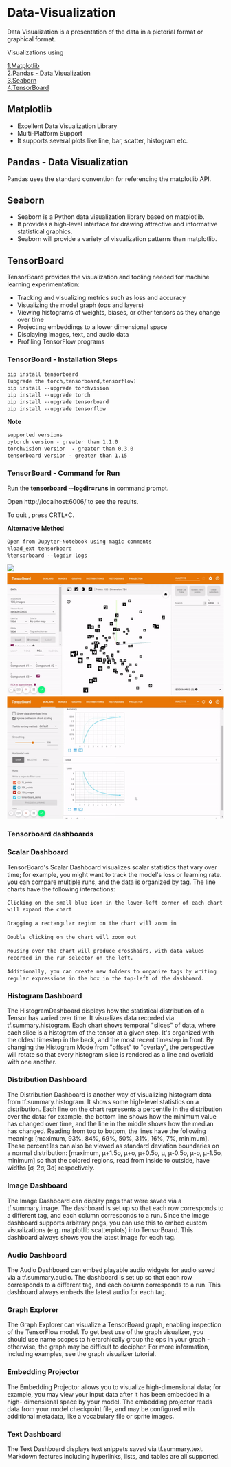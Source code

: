 # Data-Visualization

Data Visualization is a presentation of the data in a pictorial format or graphical format.

Visualizations using 

[1.Matplotlib](https://github.com/JeyrajK/Data-Visualization/blob/master/Data%20Visualization%20-%201.ipynb) </br>
[2.Pandas - Data Visualization](https://github.com/JeyrajK/Data-Visualization/blob/master/Data%20Visualization%20-%202.ipynb) </br>
[3.Seaborn](https://github.com/JeyrajK/Data-Visualization/blob/master/Data%20Visualization%20-%203.ipynb) </br>
[4.TensorBoard](https://github.com/JeyrajK/Data-Visualization/blob/master/Data%20Visualization%20-%204.ipynb) </br>

## Matplotlib

* Excellent Data Visualization Library
* Multi-Platform Support
* It supports several plots like line, bar, scatter, histogram etc.

## Pandas - Data Visualization

Pandas uses the standard convention for referencing the matplotlib API.

## Seaborn

* Seaborn is a Python data visualization library based on matplotlib. 
* It provides a high-level interface for drawing attractive and informative statistical graphics.
* Seaborn will provide a variety of visualization patterns than matplotlib.

## TensorBoard

TensorBoard provides the visualization and tooling needed for machine learning experimentation:
    
   * Tracking and visualizing metrics such as loss and accuracy
   * Visualizing the model graph (ops and layers)
   * Viewing histograms of weights, biases, or other tensors as they change over time
   * Projecting embeddings to a lower dimensional space
   * Displaying images, text, and audio data
   * Profiling TensorFlow programs
   
### TensorBoard - Installation Steps 

    pip install tensorboard
    (upgrade the torch,tensorboard,tensorflow)
    pip install --upgrade torchvision
    pip install --upgrade torch
    pip install --upgrade tensorboard
    pip install --upgrade tensorflow  
    
**Note**
     
    supported versions 
    pytorch version - greater than 1.1.0
    torchvision version  - greater than 0.3.0
    tensorboard version - greater than 1.15

### TensorBoard - Command for Run

Run the  **tensorboard --logdir=runs** in command prompt.

Open http://localhost:6006/ to see the results.

To quit , press CRTL+C.

**Alternative Method**

    Open from Jupyter-Notebook using magic comments
    %load_ext tensorboard      
    %tensorboard --logdir logs 
   
![](https://github.com/JeyrajK/Data-Visualization/blob/master/Gifs/tensorboard-word-emb-gif.gif)
![](https://github.com/JeyrajK/Data-Visualization/blob/master/Gifs/tensorboard-img-gif.gif)
![](https://github.com/JeyrajK/Data-Visualization/blob/master/Gifs/tensorboard-dif-visu-gif.gif)

### Tensorboard dashboards

### Scalar Dashboard

<p>
    TensorBoard's Scalar Dashboard visualizes scalar statistics that vary over time; for example, you might want to track the model's loss or learning rate. you can compare multiple runs, and the data is organized by tag. The line charts have the following interactions:

    Clicking on the small blue icon in the lower-left corner of each chart will expand the chart

    Dragging a rectangular region on the chart will zoom in

    Double clicking on the chart will zoom out

    Mousing over the chart will produce crosshairs, with data values recorded in the run-selector on the left.

    Additionally, you can create new folders to organize tags by writing regular expressions in the box in the top-left of the dashboard.
</p>

### Histogram Dashboard

<p>
    The HistogramDashboard displays how the statistical distribution of a Tensor has varied over time. It visualizes data recorded via tf.summary.histogram. Each chart shows temporal "slices" of data, where each slice is a histogram of the tensor at a given step. It's organized with the oldest timestep in the back, and the most recent timestep in front. By changing the Histogram Mode from "offset" to "overlay", the perspective will rotate so that every histogram slice is rendered as a line and overlaid with one another.
</p>

### Distribution Dashboard

<p>
    The Distribution Dashboard is another way of visualizing histogram data from tf.summary.histogram. It shows some high-level statistics on a distribution. Each line on the chart represents a percentile in the distribution over the data: for example, the bottom line shows how the minimum value has changed over time, and the line in the middle shows how the median has changed. Reading from top to bottom, the lines have the following meaning: [maximum, 93%, 84%, 69%, 50%, 31%, 16%, 7%, minimum]. These percentiles can also be viewed as standard deviation boundaries on a normal distribution: [maximum, μ+1.5σ, μ+σ, μ+0.5σ, μ, μ-0.5σ, μ-σ, μ-1.5σ, minimum] so that the colored regions, read from inside to outside, have widths [σ, 2σ, 3σ] respectively.
</p>

### Image Dashboard

<p>
    The Image Dashboard can display pngs that were saved via a tf.summary.image. The dashboard is set up so that each row corresponds to a different tag, and each column corresponds to a run. Since the image dashboard supports arbitrary pngs, you can use this to embed custom visualizations (e.g. matplotlib scatterplots) into TensorBoard. This dashboard always shows you the latest image for each tag.
</p>

### Audio Dashboard

<p>
    The Audio Dashboard can embed playable audio widgets for audio saved via a tf.summary.audio. The dashboard is set up so that each row corresponds to a different tag, and each column corresponds to a run. This dashboard always embeds the latest audio for each tag.
</p>

### Graph Explorer

<p>
    The Graph Explorer can visualize a TensorBoard graph, enabling inspection of the TensorFlow model. To get best use of the graph visualizer, you should use name scopes to hierarchically group the ops in your graph - otherwise, the graph may be difficult to decipher. For more information, including examples, see the graph visualizer tutorial.
</p>

### Embedding Projector

<p>
    The Embedding Projector allows you to visualize high-dimensional data; for example, you may view your input data after it has been embedded in a high- dimensional space by your model. The embedding projector reads data from your model checkpoint file, and may be configured with additional metadata, like a vocabulary file or sprite images. 
</p>

### Text Dashboard

<p>
    The Text Dashboard displays text snippets saved via tf.summary.text. Markdown features including hyperlinks, lists, and tables are all supported.
</p>   
   
